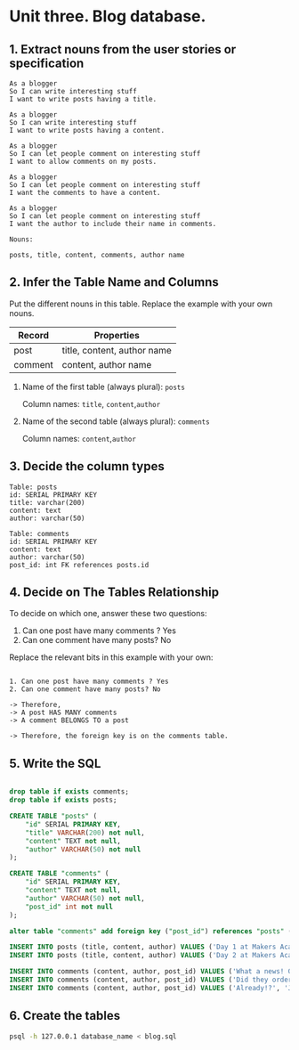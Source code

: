 # Unit three. Blog database.

## 1. Extract nouns from the user stories or specification

```
As a blogger
So I can write interesting stuff
I want to write posts having a title.

As a blogger
So I can write interesting stuff
I want to write posts having a content.

As a blogger
So I can let people comment on interesting stuff
I want to allow comments on my posts.

As a blogger
So I can let people comment on interesting stuff
I want the comments to have a content.

As a blogger
So I can let people comment on interesting stuff
I want the author to include their name in comments.

```

```
Nouns:

posts, title, content, comments, author name
```

## 2. Infer the Table Name and Columns

Put the different nouns in this table. Replace the example with your own nouns.

| Record                | Properties                  |
| --------------------- | --------------------------  |
| post                  | title, content, author name |
| comment               | content, author name        |

1. Name of the first table (always plural): `posts` 

    Column names: `title`, `content`,`author`

2. Name of the second table (always plural): `comments` 

    Column names: `content`,`author`

## 3. Decide the column types

```
Table: posts
id: SERIAL PRIMARY KEY
title: varchar(200)
content: text
author: varchar(50)

Table: comments
id: SERIAL PRIMARY KEY
content: text
author: varchar(50)
post_id: int FK references posts.id
```

## 4. Decide on The Tables Relationship

To decide on which one, answer these two questions:

1. Can one post have many comments ? Yes
2. Can one comment have many posts? No

Replace the relevant bits in this example with your own:

```

1. Can one post have many comments ? Yes
2. Can one comment have many posts? No

-> Therefore,
-> A post HAS MANY comments
-> A comment BELONGS TO a post

-> Therefore, the foreign key is on the comments table.
```


## 5. Write the SQL

```sql

drop table if exists comments;
drop table if exists posts;

CREATE TABLE "posts" (
    "id" SERIAL PRIMARY KEY,
    "title" VARCHAR(200) not null,
    "content" TEXT not null,
    "author" VARCHAR(50) not null
);

CREATE TABLE "comments" (
    "id" SERIAL PRIMARY KEY,
    "content" TEXT not null,
    "author" VARCHAR(50) not null,
    "post_id" int not null
);

alter table "comments" add foreign key ("post_id") references "posts" ("id");

INSERT INTO posts (title, content, author) VALUES ('Day 1 at Makers Academy','Day 1 was an introduction to Makers Academy and the 6 other people I would be completing the course with','Josh Glasson');
INSERT INTO posts (title, content, author) VALUES ('Day 2 at Makers Academy','Day 2 was the day we actually started coding!','Josh Glasson');

INSERT INTO comments (content, author, post_id) VALUES ('What a news! Good luck!', 'John Lennon', 1);
INSERT INTO comments (content, author, post_id) VALUES ('Did they order coffee pods?', 'Paul Mccartney', 1);
INSERT INTO comments (content, author, post_id) VALUES ('Already!?', 'John Doe', 2);

```

## 6. Create the tables

```bash
psql -h 127.0.0.1 database_name < blog.sql
```